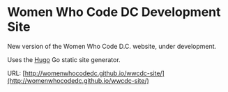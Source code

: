 # Women Who Code DC Development Site

New version of the Women Who Code D.C. website, under development.

Uses the [Hugo](https://gohugo.io/) Go static site generator.

URL: [http://womenwhocodedc.github.io/wwcdc-site/](http://womenwhocodedc.github.io/wwcdc-site/)
